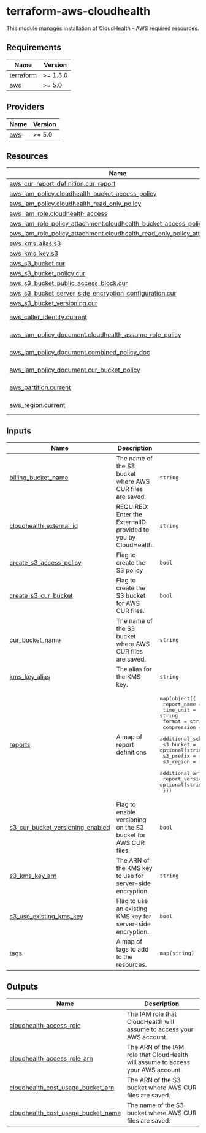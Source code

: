 # terraform-aws-cloudhealth
This module manages installation of CloudHealth - AWS required resources.

<!-- BEGIN_TF_DOCS -->
## Requirements

| Name | Version |
|------|---------|
| <a name="requirement_terraform"></a> [terraform](#requirement\_terraform) | >= 1.3.0 |
| <a name="requirement_aws"></a> [aws](#requirement\_aws) | >= 5.0 |

## Providers

| Name | Version |
|------|---------|
| <a name="provider_aws"></a> [aws](#provider\_aws) | >= 5.0 |

## Resources

| Name | Type |
|------|------|
| [aws_cur_report_definition.cur_report](https://registry.terraform.io/providers/hashicorp/aws/latest/docs/resources/cur_report_definition) | resource |
| [aws_iam_policy.cloudhealth_bucket_access_policy](https://registry.terraform.io/providers/hashicorp/aws/latest/docs/resources/iam_policy) | resource |
| [aws_iam_policy.cloudhealth_read_only_policy](https://registry.terraform.io/providers/hashicorp/aws/latest/docs/resources/iam_policy) | resource |
| [aws_iam_role.cloudhealth_access](https://registry.terraform.io/providers/hashicorp/aws/latest/docs/resources/iam_role) | resource |
| [aws_iam_role_policy_attachment.cloudhealth_bucket_access_policy_attach](https://registry.terraform.io/providers/hashicorp/aws/latest/docs/resources/iam_role_policy_attachment) | resource |
| [aws_iam_role_policy_attachment.cloudhealth_read_only_policy_attach](https://registry.terraform.io/providers/hashicorp/aws/latest/docs/resources/iam_role_policy_attachment) | resource |
| [aws_kms_alias.s3](https://registry.terraform.io/providers/hashicorp/aws/latest/docs/resources/kms_alias) | resource |
| [aws_kms_key.s3](https://registry.terraform.io/providers/hashicorp/aws/latest/docs/resources/kms_key) | resource |
| [aws_s3_bucket.cur](https://registry.terraform.io/providers/hashicorp/aws/latest/docs/resources/s3_bucket) | resource |
| [aws_s3_bucket_policy.cur](https://registry.terraform.io/providers/hashicorp/aws/latest/docs/resources/s3_bucket_policy) | resource |
| [aws_s3_bucket_public_access_block.cur](https://registry.terraform.io/providers/hashicorp/aws/latest/docs/resources/s3_bucket_public_access_block) | resource |
| [aws_s3_bucket_server_side_encryption_configuration.cur](https://registry.terraform.io/providers/hashicorp/aws/latest/docs/resources/s3_bucket_server_side_encryption_configuration) | resource |
| [aws_s3_bucket_versioning.cur](https://registry.terraform.io/providers/hashicorp/aws/latest/docs/resources/s3_bucket_versioning) | resource |
| [aws_caller_identity.current](https://registry.terraform.io/providers/hashicorp/aws/latest/docs/data-sources/caller_identity) | data source |
| [aws_iam_policy_document.cloudhealth_assume_role_policy](https://registry.terraform.io/providers/hashicorp/aws/latest/docs/data-sources/iam_policy_document) | data source |
| [aws_iam_policy_document.combined_policy_doc](https://registry.terraform.io/providers/hashicorp/aws/latest/docs/data-sources/iam_policy_document) | data source |
| [aws_iam_policy_document.cur_bucket_policy](https://registry.terraform.io/providers/hashicorp/aws/latest/docs/data-sources/iam_policy_document) | data source |
| [aws_partition.current](https://registry.terraform.io/providers/hashicorp/aws/latest/docs/data-sources/partition) | data source |
| [aws_region.current](https://registry.terraform.io/providers/hashicorp/aws/latest/docs/data-sources/region) | data source |

## Inputs

| Name | Description | Type | Default | Required |
|------|-------------|------|---------|:--------:|
| <a name="input_billing_bucket_name"></a> [billing\_bucket\_name](#input\_billing\_bucket\_name) | The name of the S3 bucket where AWS CUR files are saved. | `string` | `null` | no |
| <a name="input_cloudhealth_external_id"></a> [cloudhealth\_external\_id](#input\_cloudhealth\_external\_id) | REQUIRED: Enter the ExternalID provided to you by CloudHealth. | `string` | n/a | yes |
| <a name="input_create_s3_access_policy"></a> [create\_s3\_access\_policy](#input\_create\_s3\_access\_policy) | Flag to create the S3 policy | `bool` | `false` | no |
| <a name="input_create_s3_cur_bucket"></a> [create\_s3\_cur\_bucket](#input\_create\_s3\_cur\_bucket) | Flag to create the S3 bucket for AWS CUR files. | `bool` | `false` | no |
| <a name="input_cur_bucket_name"></a> [cur\_bucket\_name](#input\_cur\_bucket\_name) | The name of the S3 bucket where AWS CUR files are saved. | `string` | `null` | no |
| <a name="input_kms_key_alias"></a> [kms\_key\_alias](#input\_kms\_key\_alias) | The alias for the KMS key. | `string` | `null` | no |
| <a name="input_reports"></a> [reports](#input\_reports) | A map of report definitions | <pre>map(object({<br>    report_name                = string<br>    time_unit                  = string<br>    format                     = string<br>    compression                = string<br>    additional_schema_elements = optional(list(string))<br>    s3_bucket                  = optional(string)<br>    s3_prefix                  = string<br>    s3_region                  = string<br>    additional_artifacts       = optional(list(string))<br>    report_versioning          = optional(string)<br>  }))</pre> | `{}` | no |
| <a name="input_s3_cur_bucket_versioning_enabled"></a> [s3\_cur\_bucket\_versioning\_enabled](#input\_s3\_cur\_bucket\_versioning\_enabled) | Flag to enable versioning on the S3 bucket for AWS CUR files. | `bool` | `true` | no |
| <a name="input_s3_kms_key_arn"></a> [s3\_kms\_key\_arn](#input\_s3\_kms\_key\_arn) | The ARN of the KMS key to use for server-side encryption. | `string` | `null` | no |
| <a name="input_s3_use_existing_kms_key"></a> [s3\_use\_existing\_kms\_key](#input\_s3\_use\_existing\_kms\_key) | Flag to use an existing KMS key for server-side encryption. | `bool` | `false` | no |
| <a name="input_tags"></a> [tags](#input\_tags) | A map of tags to add to the resources. | `map(string)` | `{}` | no |

## Outputs

| Name | Description |
|------|-------------|
| <a name="output_cloudhealth_access_role"></a> [cloudhealth\_access\_role](#output\_cloudhealth\_access\_role) | The IAM role that CloudHealth will assume to access your AWS account. |
| <a name="output_cloudhealth_access_role_arn"></a> [cloudhealth\_access\_role\_arn](#output\_cloudhealth\_access\_role\_arn) | The ARN of the IAM role that CloudHealth will assume to access your AWS account. |
| <a name="output_cloudhealth_cost_usage_bucket_arn"></a> [cloudhealth\_cost\_usage\_bucket\_arn](#output\_cloudhealth\_cost\_usage\_bucket\_arn) | The ARN of the S3 bucket where AWS CUR files are saved. |
| <a name="output_cloudhealth_cost_usage_bucket_name"></a> [cloudhealth\_cost\_usage\_bucket\_name](#output\_cloudhealth\_cost\_usage\_bucket\_name) | The name of the S3 bucket where AWS CUR files are saved. |
<!-- END_TF_DOCS -->